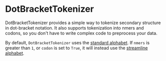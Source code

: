
# DotBracketTokenizer

DotBracketTokenizer provides a simple way to tokenize secondary structure in dot-bracket notation.
It also supports tokenization into nmers and codons, so you don't have to write complex code to preprocess your data.

By default, `DotBracketTokenizer` uses the [standard alphabet](#standard-alphabet).
If `nmers` is greater than `1`, or `codon` is set to `True`, it will instead use the [streamline alphabet](#streamline-alphabet).
